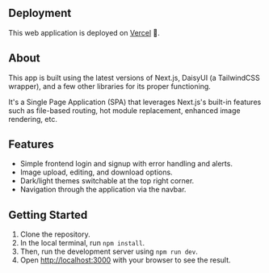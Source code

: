 ## Deployment
This web application is deployed on [Vercel](https://speedy-editor.vercel.app/) 🚀.

## About
This app is built using the latest versions of Next.js, DaisyUI (a TailwindCSS wrapper), and a few other libraries for its proper functioning.

It's a Single Page Application (SPA) that leverages Next.js's built-in features such as file-based routing, hot module replacement, enhanced image rendering, etc.

## Features
- Simple frontend login and signup with error handling and alerts.
- Image upload, editing, and download options.
- Dark/light themes switchable at the top right corner.
- Navigation through the application via the navbar.

## Getting Started
1. Clone the repository.
2. In the local terminal, run `npm install`.
3. Then, run the development server using `npm run dev`.
4. Open [http://localhost:3000](http://localhost:3000) with your browser to see the result.
